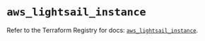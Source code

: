 # `aws_lightsail_instance`

Refer to the Terraform Registry for docs: [`aws_lightsail_instance`](https://registry.terraform.io/providers/hashicorp/aws/6.6.0/docs/resources/lightsail_instance).
